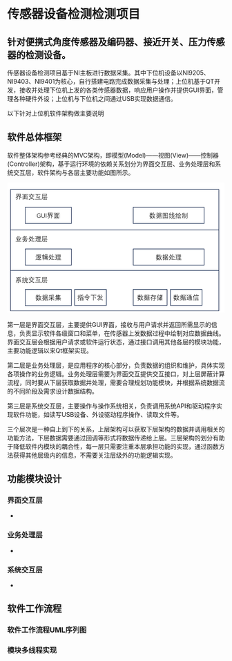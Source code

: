 # 传感器设备检测检测项目

## 针对便携式角度传感器及编码器、接近开关、压力传感器的检测设备。

传感器设备检测项目基于NI主板进行数据采集。其中下位机设备以NI9205、NI9403、NI9401为核心，自行搭建电路完成数据采集与处理；上位机基于QT开发，接收并处理下位机上发的各类传感器数据，响应用户操作并提供GUI界面，管理各种硬件外设；上位机与下位机之间通过USB实现数据通信。

以下针对上位机软件架构做主要说明

## 软件总体框架

软件整体架构参考经典的MVC架构，即模型(Model)——视图(View)——控制器(Controller)架构，基于运行环境的依赖关系划分为界面交互层、业务处理层和系统交互层，软件架构与各层主要功能如图所示。

![软件架构](1.png)

第一层是界面交互层，主要提供GUI界面，接收与用户请求并返回所需显示的信息，负责显示软件各级窗口和菜单，在传感器上发数据过程中绘制对应数据曲线。界面交互层会根据用户请求或软件运行状态，通过接口调用其他各层的模块功能，主要功能逻辑以来Qt框架实现。

第二层是业务处理层，是应用程序的核心部分，负责数据的组织和维护，具体实现各项操作的业务逻辑。业务处理层需要为界面交互提供交互接口，对上层屏蔽计算流程，同时要从下层获取数据并处理，需要合理规划功能模块，并根据系统数据流的不同阶段及需求设计数据结构。

第三层是系统交互层，主要操作与操作系统相关，负责调用系统API和驱动程序实现软件功能，如读写USB设备、外设驱动程序操作、读取文件等。

三个层次是一种自上到下的关系，上层架构可以获取下层架构的数据并调用相关的功能方法，下层数据需要通过回调等形式将数据传递给上层。三层架构的划分有助于降低软件内模块的耦合性，每一层只需要注重本层承担功能的实现，通过函数方法获得其他层级内的信息，不需要关注层级外的功能逻辑实现。

## 功能模块设计

### 界面交互层

-

### 业务处理层

-

### 系统交互层

-

## 软件工作流程

### 软件工作流程UML序列图

### 模块多线程实现









